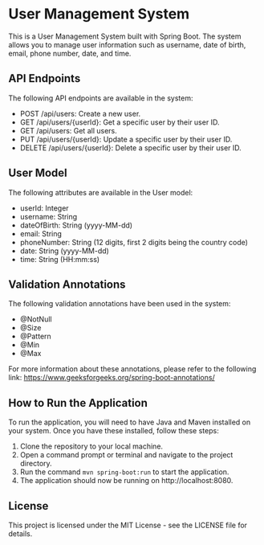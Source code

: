 # User Management System

This is a User Management System built with Spring Boot. The system allows you to manage user information such as username, date of birth, email, phone number, date, and time.

## API Endpoints

The following API endpoints are available in the system:

- POST /api/users: Create a new user.
- GET /api/users/{userId}: Get a specific user by their user ID.
- GET /api/users: Get all users.
- PUT /api/users/{userId}: Update a specific user by their user ID.
- DELETE /api/users/{userId}: Delete a specific user by their user ID.

## User Model

The following attributes are available in the User model:

- userId: Integer
- username: String
- dateOfBirth: String (yyyy-MM-dd)
- email: String
- phoneNumber: String (12 digits, first 2 digits being the country code)
- date: String (yyyy-MM-dd)
- time: String (HH:mm:ss)

## Validation Annotations

The following validation annotations have been used in the system:

- @NotNull
- @Size
- @Pattern
- @Min
- @Max

For more information about these annotations, please refer to the following link: https://www.geeksforgeeks.org/spring-boot-annotations/

## How to Run the Application

To run the application, you will need to have Java and Maven installed on your system. Once you have these installed, follow these steps:

1. Clone the repository to your local machine.
2. Open a command prompt or terminal and navigate to the project directory.
3. Run the command `mvn spring-boot:run` to start the application.
4. The application should now be running on http://localhost:8080.

## License

This project is licensed under the MIT License - see the LICENSE file for details.
